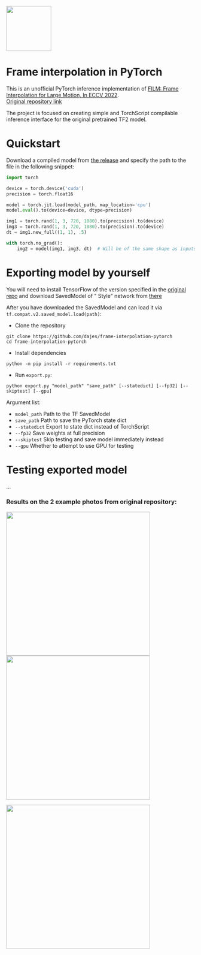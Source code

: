 <a href="https://savelife.in.ua/en/donate-en/"><img src="https://savelife.in.ua/wp-content/themes/savelife/assets/images/new-logo-en.svg" width=120px></a>
# Frame interpolation in PyTorch

This is an unofficial PyTorch inference implementation
of [FILM: Frame Interpolation for Large Motion, In ECCV 2022](https://film-net.github.io/).\
[Original repository link](https://github.com/google-research/frame-interpolation)

The project is focused on creating simple and TorchScript compilable inference interface for the original pretrained TF2
model.

# Quickstart

Download a compiled model from [the release](https://github.com/dajes/frame-interpolation-pytorch/releases)
and specify the path to the file in the following snippet:

```python
import torch

device = torch.device('cuda')
precision = torch.float16

model = torch.jit.load(model_path, map_location='cpu')
model.eval().to(device=device, dtype=precision)

img1 = torch.rand(1, 3, 720, 1080).to(precision).to(device)
img3 = torch.rand(1, 3, 720, 1080).to(precision).to(device)
dt = img1.new_full((1, 1), .5)

with torch.no_grad():
    img2 = model(img1, img3, dt)  # Will be of the same shape as inputs (1, 3, 720, 1080)

```

# Exporting model by yourself

You will need to install TensorFlow of the version specified in
the [original repo](https://github.com/google-research/frame-interpolation#installation) and download SavedModel of "
Style" network from [there](https://github.com/google-research/frame-interpolation#pre-trained-models)

After you have downloaded the SavedModel and can load it via ```tf.compat.v2.saved_model.load(path)```:

* Clone the repository

```
git clone https://github.com/dajes/frame-interpolation-pytorch
cd frame-interpolation-pytorch
```

* Install dependencies

``` 
python -m pip install -r requirements.txt
```

* Run ```export.py```:

```
python export.py "model_path" "save_path" [--statedict] [--fp32] [--skiptest] [--gpu]
```

Argument list:

* ```model_path``` Path to the TF SavedModel
* ```save_path``` Path to save the PyTorch state dict
* ```--statedict``` Export to state dict instead of TorchScript
* ```--fp32``` Save weights at full precision
* ```--skiptest``` Skip testing and save model immediately instead
* ```--gpu``` Whether to attempt to use GPU for testing

# Testing exported model
...

### Results on the 2 example photos from original repository:
<p float="left">
  <img src="photos/one.png" width="384px" />
  <img src="photos/two.png" width="384px" /> 
</p>
<img src="photos/output.gif" height="384px"/>
